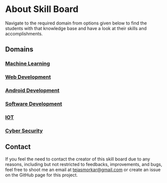 # About Skill Board

Navigate to the required domain from options given below to find the students with that knowledge base and have a look at their skills and accomplishments.

## Domains

### [Machine Learning](./pages/ml)

### [Web Development](./pages/wd)

### [Android Development](./pages/ad)

### [Software Development](./pages/sd)

### [IOT](./pages/iot)

### [Cyber Security](./pages/cs)

## Contact

If you feel the need to contact the creator of this skill board due to any reasons, including but not restricted to feedbacks, improvements, and bugs, feel free to shoot me an email at [tejasmorkar@gmail.com](mailto:tejasmorkar@gmail.com) or create an issue on the GitHub page for this project.
